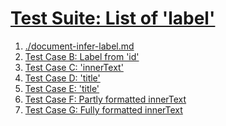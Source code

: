 # [Test Suite: List of 'label'](#test-suite-list-of-label)

1.  [./document-infer-label.md][1]
2.  [Test Case B: Label from 'id'][2]
3.  [Test Case C: 'innerText'][3]
4.  [Test Case D: 'title'][4]
5.  [Test Case E: 'title'][5]
6.  [Test Case F: Partly formatted innerText][6]
7.  [Test Case G: Fully formatted innerText][7]

[1]: ./document-infer-label.md "./document-infer-label.md"

[2]: ./document-infer-label.md#label-test-Case-B:-Label-from-%27id%27 "Test Case B: Label from 'id'"

[3]: ./document-infer-label.md#label-no-title-but-text "Test Case C: 'innerText'"

[4]: ./document-infer-label.md#label-title-but-no-text "Test Case D: 'title'"

[5]: ./document-infer-label.md#label-title-and-text "Test Case E: 'title'"

[6]: ./document-infer-label.md#label-partly-formatted-text "Test Case F: Partly formatted innerText"

[7]: ./document-infer-label.md#label-fully-formatted-text "Test Case G: Fully formatted innerText"

